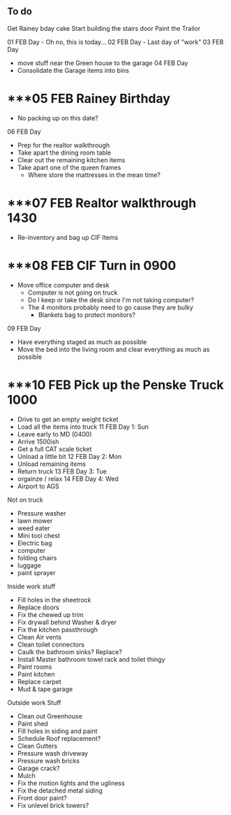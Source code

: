 ## To do
Get Rainey bday cake
Start building the stairs door
Paint the Trailor



01 FEB Day - Oh no, this is today...
02 FEB Day - Last day of "work"
03 FEB Day
- move stuff near the Green house to the garage
04 FEB Day
- Consolidate the Garage items into bins
#  ***05 FEB Rainey Birthday
- No packing up on this date?

06 FEB Day
- Prep for the realtor walkthrough
- Take apart the dining room table
- Clear out the remaining kitchen items
- Take apart one of the queen frames
	- Where store the mattresses in the mean time?
#  ***07 FEB Realtor walkthrough 1430
- Re-inventory and bag up CIF Items
# ***08 FEB CIF Turn in 0900
- Move office computer and desk
	- Computer is not going on truck
	- Do I keep or take the desk since I'm not taking computer?
	- The 4 monitors probably need to go cause they are bulky
		- Blankets bag to protect monitors?

09 FEB Day
- Have everything staged as much as possible
- Move the bed into the living room and clear everything as much as possible
# ***10 FEB Pick up the Penske Truck 1000
- Drive to get an empty weight ticket
- Load all the items into truck
11 FEB Day 1: Sun
- Leave early to MD (0400)
- Arrive 1500ish
- Get a full CAT scale ticket
- Unload a little bit
12 FEB Day 2:  Mon
- Unload remaining items
- Return truck
13 FEB Day 3: Tue 
- orgainze / relax
14 FEB Day 4: Wed 
- Airport to AGS


Not on truck
- Pressure washer
- lawn mower
- weed eater
- Mini tool chest
- Electric bag
- computer
- folding chairs
- luggage
- paint sprayer


Inside work stuff
- Fill holes in the sheetrock
- Replace doors
- Fix the chewed up trim
- Fix drywall behind Washer & dryer
- Fix the kitchen passthrough
- Clean Air vents
- Clean toilet connectors
- Caulk the bathroom sinks? Replace?
- Install Master bathroom towel rack and toilet thingy
- Paint rooms 
- Paint kitchen 
- Replace carpet
- Mud & tape garage

Outside work Stuff
- Clean out Greenhouse
- Paint shed
- Fill holes in siding and paint
- Schedule Roof replacement?
- Clean Gutters
- Pressure wash driveway
- Pressure wash bricks
- Garage crack?
- Mulch
- Fix the motion lights and the ugliness
- Fix the detached metal siding 
- Front door paint?
- Fix unlevel brick towers?